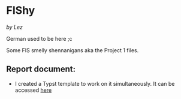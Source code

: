 # FIShy
_by Lez_


German used to be here ;c 



Some FIS smelly shennanigans aka the Project 1 files.

## Report document: 
- I created a Typst template to work on it simultaneously. It can be accessed [here](https://typst.app/project/wVrgapBhug2cj5L0MbMUaL)
